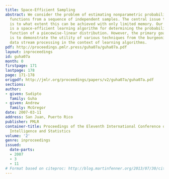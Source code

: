 ```yaml
---
title: Space-Efficient Sampling
abstract: We consider the problem of estimating nonparametric probability density
  functions from a sequence of independent samples. The central issue that we address
  is to what extent this can be achieved with only limited memory. Our main result
  is a space-efficient learning algorithm for determining the probability density
  function of a piecewise-linear distribution. However, the primary goal of this paper
  is to demonstrate the utility of various techniques from the burgeoning field of
  data stream processing in the context of learning algorithms.
pdf: http://proceedings.pmlr.press/guha07a/guha07a.pdf
layout: inproceedings
id: guha07a
month: 0
firstpage: 171
lastpage: 178
page: 171-178
origpdf: http://jmlr.org/proceedings/papers/v2/guha07a/guha07a.pdf
sections: 
author:
- given: Sudipto
  family: Guha
- given: Andrew
  family: McGregor
date: 2007-03-11
address: San Juan, Puerto Rico
publisher: PMLR
container-title: Proceedings of the Eleventh International Conference on Artificial
  Intelligence and Statistics
volume: '2'
genre: inproceedings
issued:
  date-parts:
  - 2007
  - 3
  - 11
# Format based on citeproc: http://blog.martinfenner.org/2013/07/30/citeproc-yaml-for-bibliographies/
---
```

